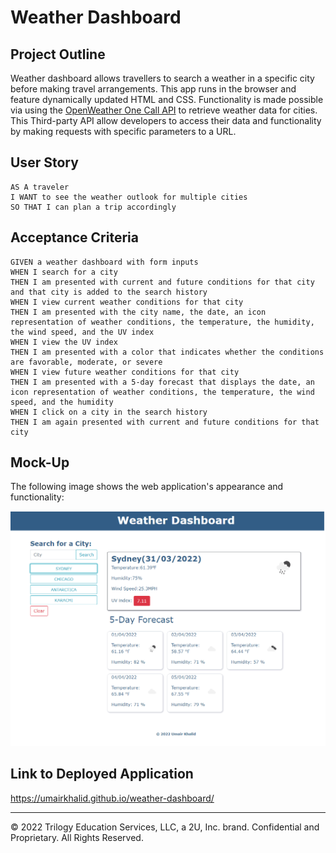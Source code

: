 # Weather Dashboard

## Project Outline

Weather dashboard allows travellers to search a weather in a specific city before making travel arrangements. This app runs in the browser and feature dynamically updated HTML and CSS. Functionality is made possible via using the [OpenWeather One Call API](https://openweathermap.org/api/one-call-api) to retrieve weather data for cities. This Third-party API allow developers to access their data and functionality by making requests with specific parameters to a URL.

## User Story

```
AS A traveler
I WANT to see the weather outlook for multiple cities
SO THAT I can plan a trip accordingly
```

## Acceptance Criteria

```
GIVEN a weather dashboard with form inputs
WHEN I search for a city
THEN I am presented with current and future conditions for that city and that city is added to the search history
WHEN I view current weather conditions for that city
THEN I am presented with the city name, the date, an icon representation of weather conditions, the temperature, the humidity, the wind speed, and the UV index
WHEN I view the UV index
THEN I am presented with a color that indicates whether the conditions are favorable, moderate, or severe
WHEN I view future weather conditions for that city
THEN I am presented with a 5-day forecast that displays the date, an icon representation of weather conditions, the temperature, the wind speed, and the humidity
WHEN I click on a city in the search history
THEN I am again presented with current and future conditions for that city
```

## Mock-Up

The following image shows the web application's appearance and functionality:

![The weather app includes a search option, a list of cities, and a five-day forecast and current weather conditions for Atlanta.](./assets/images/mockup.png)

## Link to Deployed Application

https://umairkhalid.github.io/weather-dashboard/

- - -
© 2022 Trilogy Education Services, LLC, a 2U, Inc. brand. Confidential and Proprietary. All Rights Reserved.
